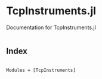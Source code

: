 # TcpInstruments.jl

Documentation for TcpInstruments.jl

```@contents
```

## Index
```@index
```

```@autodocs
Modules = [TcpInstruments]
```
